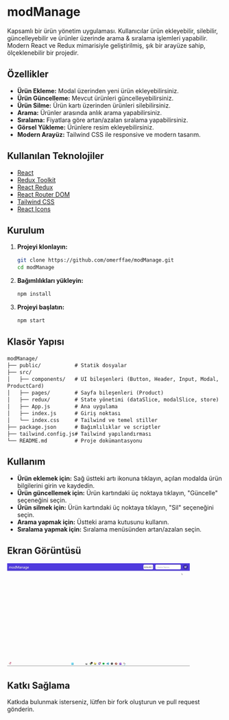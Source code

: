 # modManage

Kapsamlı bir ürün yönetim uygulaması. Kullanıcılar ürün ekleyebilir, silebilir, güncelleyebilir ve ürünler üzerinde arama & sıralama işlemleri yapabilir. Modern React ve Redux mimarisiyle geliştirilmiş, şık bir arayüze sahip, ölçeklenebilir bir projedir.

## Özellikler

- **Ürün Ekleme:** Modal üzerinden yeni ürün ekleyebilirsiniz.
- **Ürün Güncelleme:** Mevcut ürünleri güncelleyebilirsiniz.
- **Ürün Silme:** Ürün kartı üzerinden ürünleri silebilirsiniz.
- **Arama:** Ürünler arasında anlık arama yapabilirsiniz.
- **Sıralama:** Fiyatlara göre artan/azalan sıralama yapabilirsiniz.
- **Görsel Yükleme:** Ürünlere resim ekleyebilirsiniz.
- **Modern Arayüz:** Tailwind CSS ile responsive ve modern tasarım.

## Kullanılan Teknolojiler

- [React](https://react.dev/)
- [Redux Toolkit](https://redux-toolkit.js.org/)
- [React Redux](https://react-redux.js.org/)
- [React Router DOM](https://reactrouter.com/)
- [Tailwind CSS](https://tailwindcss.com/)
- [React Icons](https://react-icons.github.io/react-icons/)

## Kurulum

1. **Projeyi klonlayın:**
   ```bash
   git clone https://github.com/omerffae/modManage.git
   cd modManage
   ```
2. **Bağımlılıkları yükleyin:**
   ```bash
   npm install
   ```
3. **Projeyi başlatın:**
   ```bash
   npm start
   ```

## Klasör Yapısı

```
modManage/
├── public/           # Statik dosyalar
├── src/
│   ├── components/   # UI bileşenleri (Button, Header, Input, Modal, ProductCard)
│   ├── pages/        # Sayfa bileşenleri (Product)
│   ├── redux/        # State yönetimi (dataSlice, modalSlice, store)
│   ├── App.js        # Ana uygulama
│   ├── index.js      # Giriş noktası
│   └── index.css     # Tailwind ve temel stiller
├── package.json      # Bağımlılıklar ve scriptler
├── tailwind.config.js# Tailwind yapılandırması
└── README.md         # Proje dokümantasyonu
```

## Kullanım

- **Ürün eklemek için:** Sağ üstteki artı ikonuna tıklayın, açılan modalda ürün bilgilerini girin ve kaydedin.
- **Ürün güncellemek için:** Ürün kartındaki üç noktaya tıklayın, "Güncelle" seçeneğini seçin.
- **Ürün silmek için:** Ürün kartındaki üç noktaya tıklayın, "Sil" seçeneğini seçin.
- **Arama yapmak için:** Üstteki arama kutusunu kullanın.
- **Sıralama yapmak için:** Sıralama menüsünden artan/azalan seçin.

## Ekran Görüntüsü

![modManage](public/modaManage.gif)

## Katkı Sağlama

Katkıda bulunmak isterseniz, lütfen bir fork oluşturun ve pull request gönderin.

